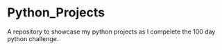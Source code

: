 # Python_Projects

A repository to showcase my python projects as I compelete the 100 day python challenge.
